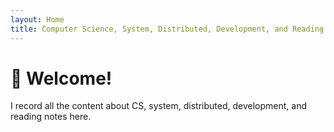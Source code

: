 ```yaml
---
layout: Home
title: Computer Science, System, Distributed, Development, and Reading Notes
---
```


# 👋 Welcome!

I record all the content about CS, system, distributed, development, and reading notes here.
